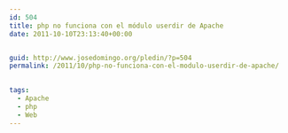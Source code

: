 ```yaml
---
id: 504
title: php no funciona con el módulo userdir de Apache
date: 2011-10-10T23:13:40+00:00


guid: http://www.josedomingo.org/pledin/?p=504
permalink: /2011/10/php-no-funciona-con-el-modulo-userdir-de-apache/

  
tags:
  - Apache
  - php
  - Web
---
```


